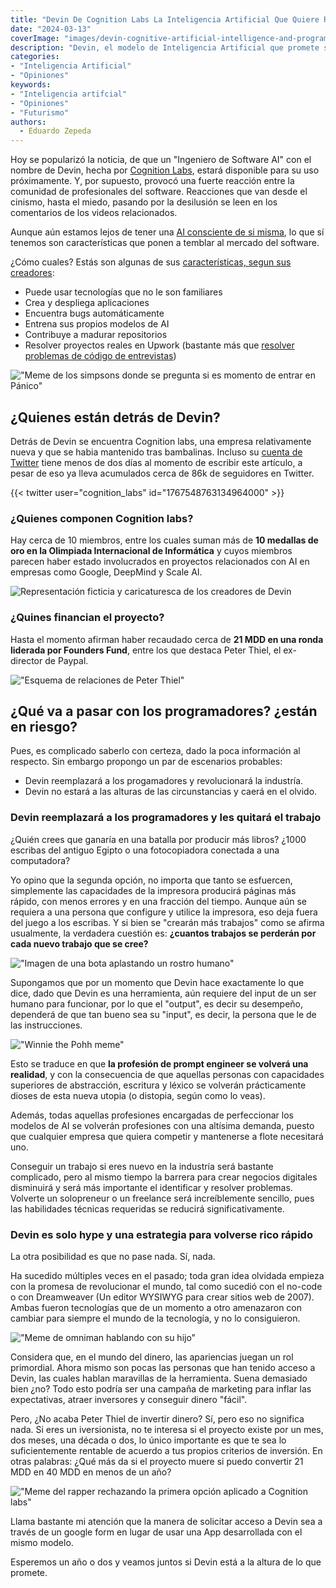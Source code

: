 ```yaml
---
title: "Devin De Cognition Labs La Inteligencia Artificial Que Quiere Reemplazar a Los Programadores"
date: "2024-03-13"
coverImage: "images/devin-cognitive-artificial-intelligence-and-programmers.jpg"
description: "Devin, el modelo de Inteligencia Artificial que promete ser mejor que un ingeniero de Software y cambiar para siempre el mundo del Software, creado por Cognition Labs"
categories: 
- "Inteligencia Artificial"
- "Opiniones"
keywords:
- "Inteligencia artifcial"
- "Opiniones"
- "Futurismo"
authors:
  - Eduardo Zepeda
---
```


Hoy se popularizó la noticia, de que un "Ingeniero de Software AI" con el nombre de Devin, hecha por [Cognition Labs](https://www.cognition-labs.com/), estará disponible para su uso próximamente. Y, por supuesto, provocó una fuerte reacción entre la comunidad de profesionales del software. Reacciones que van desde el cinismo, hasta el miedo, pasando por la desilusión se leen en los comentarios de los videos relacionados.

Aunque aún estamos lejos de tener una [AI consciente de si misma](/chat-gpt-la-habitacion-china-de-searle-y-la-conciencia/), lo que sí tenemos son características que ponen a temblar al mercado del software.

¿Cómo cuales? Estás son algunas de sus [características, segun sus creadores](https://www.cognition-labs.com/blog):
- Puede usar tecnologías que no le son familiares
- Crea y despliega aplicaciones
- Encuentra bugs automáticamente
- Entrena sus propios modelos de AI
- Contribuye a madurar repositorios
- Resolver proyectos reales en Upwork (bastante más que [resolver problemas de código de entrevistas](/pongo-a-prueba-a-chatgpt-con-desafios-de-codigo-de-codewars/))

!["Meme de los simpsons donde se pregunta si es momento de entrar en Pánico"](images/so-its-time-to-panic-simpsons.webp)

## ¿Quienes están detrás de Devin?

Detrás de Devin se encuentra Cognition labs, una empresa relativamente nueva y que se habia mantenido tras bambalinas. Incluso su [cuenta de Twitter](https://twitter.com/cognition_labs) tiene menos de dos días al momento de escribir este artículo, a pesar de eso ya lleva acumulados cerca de 86k de seguidores en Twitter.

{{< twitter user="cognition_labs" id="1767548763134964000" >}}

### ¿Quienes componen Cognition labs?

Hay cerca de 10 miembros, entre los cuales suman más de **10 medallas de oro en la Olimpiada Internacional de Informática** y cuyos miembros parecen haber estado involucrados en proyectos relacionados con AI en empresas como Google, DeepMind y Scale AI.

![](images/meme-creador-de-devin-linuxero.jpg "Representación ficticia y caricaturesca de los creadores de Devin")

### ¿Quines financian el proyecto?

Hasta el momento afirman haber recaudado cerca de **21 MDD en una ronda liderada por Founders Fund**, entre los que destaca Peter Thiel, el ex-director de Paypal.

!["Esquema de relaciones de Peter Thiel"](images/peter-thiel-relationships.jpeg "Fuente: https://knowyourmeme.com/photos/2402121-peter-thiel")

## ¿Qué va a pasar con los programadores? ¿están en riesgo?

Pues, es complicado saberlo con certeza, dado la poca información al respecto. Sin embargo propongo un par de escenarios probables:

- Devin reemplazará a los progamadores y revolucionará la industría.
- Devin no estará a las alturas de las circunstancias y caerá en el olvido.

### Devin reemplazará a los programadores y les quitará el trabajo

¿Quién crees que ganaría en una batalla por producir más libros? ¿1000 escribas del antiguo Egipto o una fotocopiadora conectada a una computadora? 

Yo opino que la segunda opción, no importa que tanto se esfuercen, simplemente las capacidades de la impresora producirá páginas más rápido, con menos errores y en una fracción del tiempo. Aunque aún se requiera a una persona que configure y utilice la impresora, eso deja fuera del juego a los escribas. Y si bien se "crearán más trabajos" como se afirma usualmente, la verdadera cuestión es: **¿cuantos trabajos se perderán por cada nuevo trabajo que se cree?**

!["Imagen de una bota aplastando un rostro humano"](images/Devin-AI-vs-you.jpg)

Supongamos que por un momento que Devin hace exactamente lo que dice, dado que Devin es una herramienta, aún requiere del input de un ser humano para funcionar, por lo que el "output", es decir su desempeño, dependerá de que tan bueno sea su "input", es decir, la persona que le de las instrucciones.

!["Winnie the Pohh meme"](images/prompt-engineer.png)

Esto se traduce en que **la profesión de prompt engineer se volverá una realidad**, y con la consecuencia de que aquellas personas con capacidades superiores de abstracción, escritura y léxico se volverán prácticamente dioses de esta nueva utopia (o distopia, según como lo veas).

Además, todas aquellas profesiones encargadas de perfeccionar los modelos de AI se volverán profesiones con una altísima demanda, puesto que cualquier empresa que quiera competir y mantenerse a flote necesitará uno.

Conseguir un trabajo si eres nuevo en la industría será bastante complicado, pero al mismo tiempo la barrera para crear negocios digitales disminuirá y será más importante el identificar y resolver problemas. Volverte un solopreneur o un freelance será increíblemente sencillo, pues las habilidades técnicas requeridas se reducirá significativamente.

### Devin es solo hype y una estrategia para volverse rico rápido

La otra posibilidad es que no pase nada. Sí, nada.

Ha sucedido múltiples veces en el pasado; toda gran idea olvidada empieza con la promesa de revolucionar el mundo, tal como sucedió con el no-code o con Dreamweaver (Un editor WYSIWYG para crear sitios web de 2007). Ambas fueron tecnologías que de un momento a otro amenazaron con cambiar para siempre el mundo de la tecnología, y no lo consiguieron.

!["Meme de omniman hablando con su hijo"](images/its-all-about-shareholders.jpg)

Considera que, en el mundo del dinero, las apariencias juegan un rol primordial. Ahora mismo son pocas las personas que han tenido acceso a Devin, las cuales hablan maravillas de la herramienta. Suena demasiado bien ¿no? Todo esto podría ser una campaña de marketing para inflar las expectativas, atraer inversores y conseguir dinero "fácil".

Pero, ¿No acaba Peter Thiel de invertir dinero? Sí, pero eso no significa nada. Si eres un iversionista, no te interesa si el proyecto existe por un mes, dos meses, una década o dos, lo único importante es que te sea lo suficientemente rentable de acuerdo a tus propios criterios de inversión. En otras palabras: ¿Qué más da si el proyecto muere si puedo convertir 21 MDD en 40 MDD en menos de un año?

!["Meme del rapper rechazando la primera opción aplicado a Cognition labs"](images/meme-rapper-devin-access.jpg)

Llama bastante mi atención que la manera de solicitar acceso a Devin sea a través de un google form en lugar de usar una App desarrollada con el mismo modelo. 

Esperemos un año o dos y veamos juntos si Devin está a la altura de lo que promete.